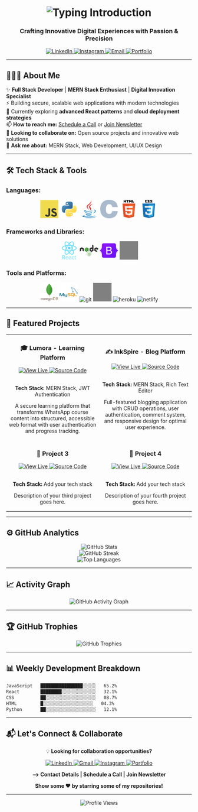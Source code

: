 <h1 align="center">
  <img src="https://readme-typing-svg.herokuapp.com?font=Fira+Code&size=30&duration=4000&pause=1000&color=6B7280&center=true&vCenter=true&width=600&lines=Hello%21+I'm+Srikar+Janjirala" alt="Typing Introduction" />
</h1>

<h3 align="center">Crafting Innovative Digital Experiences with Passion & Precision</h3>

<div align="center">
  <a href="https://www.linkedin.com/in/srikar-janjirala/" target="_blank">
    <img src="https://img.shields.io/badge/LinkedIn-333333?style=for-the-badge&logo=linkedin&logoColor=white" alt="LinkedIn" />
  </a>
  <a href="https://www.instagram.com/srikar_janjirala" target="_blank">
    <img src="https://img.shields.io/badge/Instagram-333333?style=for-the-badge&logo=instagram&logoColor=white" alt="Instagram" />
  </a>
  <a href="mailto:srikar.janjirala@gmail.com">
    <img src="https://img.shields.io/badge/Email-333333?style=for-the-badge&logo=gmail&logoColor=white" alt="Email" />
  </a>
  <a href="#" target="_blank">
    <img src="https://img.shields.io/badge/Portfolio-333333?style=for-the-badge&logo=todoist&logoColor=white" alt="Portfolio" />
  </a>
</div>

---

## 👨🏻‍💻 **About Me**
✨ **Full Stack Developer** | **MERN Stack Enthusiast** | **Digital Innovation Specialist**  
⚡ Building secure, scalable web applications with modern technologies  
🌱 Currently exploring **advanced React patterns** and **cloud deployment strategies**  
📫 **How to reach me:** [Schedule a Call](#) or [Join Newsletter](#)  
👯 **Looking to collaborate on:** Open source projects and innovative web solutions  
💬 **Ask me about:** MERN Stack, Web Development, UI/UX Design

---

## 🛠 **Tech Stack & Tools**

### **Languages:**
<div align="center">
  <img src="https://raw.githubusercontent.com/devicons/devicon/master/icons/javascript/javascript-original.svg" alt="javascript" width="50" height="50"/>
  <img src="https://raw.githubusercontent.com/devicons/devicon/master/icons/python/python-original.svg" alt="python" width="50" height="50"/>
  <img src="https://raw.githubusercontent.com/devicons/devicon/master/icons/java/java-original.svg" alt="java" width="50" height="50"/>
  <img src="https://raw.githubusercontent.com/devicons/devicon/master/icons/c/c-original.svg" alt="c" width="50" height="50"/>
  <img src="https://raw.githubusercontent.com/devicons/devicon/master/icons/html5/html5-original-wordmark.svg" alt="html5" width="50" height="50"/>
  <img src="https://raw.githubusercontent.com/devicons/devicon/master/icons/css3/css3-original-wordmark.svg" alt="css3" width="50" height="50"/>
</div>

### **Frameworks and Libraries:**
<div align="center">
  <img src="https://raw.githubusercontent.com/devicons/devicon/master/icons/react/react-original-wordmark.svg" alt="react" width="50" height="50"/>
  <img src="https://raw.githubusercontent.com/devicons/devicon/master/icons/nodejs/nodejs-original-wordmark.svg" alt="nodejs" width="50" height="50"/>
  <img src="https://raw.githubusercontent.com/devicons/devicon/master/icons/bootstrap/bootstrap-original.svg" alt="bootstrap" width="50" height="50"/>
  <img src="https://raw.githubusercontent.com/devicons/devicon/master/icons/express/express-original.svg" alt="express" width="50" height="50" style="filter: invert(0.5)"/>
</div>

### **Tools and Platforms:**
<div align="center">
  <img src="https://raw.githubusercontent.com/devicons/devicon/master/icons/mongodb/mongodb-original-wordmark.svg" alt="mongodb" width="50" height="50"/>
  <img src="https://raw.githubusercontent.com/devicons/devicon/master/icons/mysql/mysql-original-wordmark.svg" alt="mysql" width="50" height="50"/>
  <img src="https://www.vectorlogo.zone/logos/git-scm/git-scm-icon.svg" alt="git" width="50" height="50"/>
  <img src="https://raw.githubusercontent.com/devicons/devicon/master/icons/github/github-original.svg" alt="github" width="50" height="50" style="filter: invert(0.5)"/>
  <img src="https://www.vectorlogo.zone/logos/heroku/heroku-icon.svg" alt="heroku" width="50" height="50"/>
  <img src="https://www.vectorlogo.zone/logos/netlify/netlify-icon.svg" alt="netlify" width="50" height="50"/>
</div>

---

## 📝 **Featured Projects**

<table>
  <tr>
    <td width="50%">
      <h3 align="center">🎓 Lumora - Learning Platform</h3>
      <div align="center">
        <a href="https://lumora-web.netlify.app/" target="_blank">
          <img src="https://img.shields.io/badge/🌐_Live_Demo-333333?style=for-the-badge" alt="View Live" />
        </a>
        <a href="#" target="_blank">
          <img src="https://img.shields.io/badge/📂_Source_Code-333333?style=for-the-badge&logo=github" alt="Source Code" />
        </a>
        <br><br>
        <p><strong>Tech Stack:</strong> MERN Stack, JWT Authentication</p>
        <p>A secure learning platform that transforms WhatsApp course content into structured, accessible web format with user authentication and progress tracking.</p>
      </div>
    </td>
    <td width="50%">
      <h3 align="center">✍️ InkSpire - Blog Platform</h3>
      <div align="center">
        <a href="https://inkspire-blog.netlify.app/" target="_blank">
          <img src="https://img.shields.io/badge/🌐_Live_Demo-333333?style=for-the-badge" alt="View Live" />
        </a>
        <a href="#" target="_blank">
          <img src="https://img.shields.io/badge/📂_Source_Code-333333?style=for-the-badge&logo=github" alt="Source Code" />
        </a>
        <br><br>
        <p><strong>Tech Stack:</strong> MERN Stack, Rich Text Editor</p>
        <p>Full-featured blogging application with CRUD operations, user authentication, comment system, and responsive design for optimal user experience.</p>
      </div>
    </td>
  </tr>
  <tr>
    <td width="50%">
      <h3 align="center">🔗 Project 3</h3>
      <div align="center">
        <a href="#" target="_blank">
          <img src="https://img.shields.io/badge/🌐_Live_Demo-333333?style=for-the-badge" alt="View Live" />
        </a>
        <a href="#" target="_blank">
          <img src="https://img.shields.io/badge/📂_Source_Code-333333?style=for-the-badge&logo=github" alt="Source Code" />
        </a>
        <br><br>
        <p><strong>Tech Stack:</strong> Add your tech stack</p>
        <p>Description of your third project goes here.</p>
      </div>
    </td>
    <td width="50%">
      <h3 align="center">🚀 Project 4</h3>
      <div align="center">
        <a href="#" target="_blank">
          <img src="https://img.shields.io/badge/🌐_Live_Demo-333333?style=for-the-badge" alt="View Live" />
        </a>
        <a href="#" target="_blank">
          <img src="https://img.shields.io/badge/📂_Source_Code-333333?style=for-the-badge&logo=github" alt="Source Code" />
        </a>
        <br><br>
        <p><strong>Tech Stack:</strong> Add your tech stack</p>
        <p>Description of your fourth project goes here.</p>
      </div>
    </td>
  </tr>
</table>

---

## ⚙️ **GitHub Analytics**

<div align="center">
  <img src="https://github-readme-stats.vercel.app/api?username=YOUR_GITHUB_USERNAME&show_icons=true&theme=dark&hide_border=true&bg_color=0D1117&title_color=6B7280&text_color=9CA3AF&icon_color=6B7280" alt="GitHub Stats" />
</div>

<div align="center">
  <img src="https://github-readme-streak-stats.herokuapp.com/?user=YOUR_GITHUB_USERNAME&theme=dark&hide_border=true&background=0D1117&stroke=6B7280&ring=6B7280&fire=6B7280&currStreakLabel=6B7280" alt="GitHub Streak" />
</div>

<div align="center">
  <img src="https://github-readme-stats.vercel.app/api/top-langs/?username=YOUR_GITHUB_USERNAME&layout=compact&theme=dark&hide_border=true&bg_color=0D1117&title_color=6B7280&text_color=9CA3AF" alt="Top Languages" />
</div>

---

## 📈 **Activity Graph**

<div align="center">
  <img src="https://github-readme-activity-graph.vercel.app/graph?username=YOUR_GITHUB_USERNAME&theme=react-dark&hide_border=true&bg_color=0D1117&color=6B7280&line=6B7280&point=9CA3AF" alt="GitHub Activity Graph" />
</div>

---

## 🏆 **GitHub Trophies**

<div align="center">
  <img src="https://github-profile-trophy.vercel.app/?username=YOUR_GITHUB_USERNAME&theme=darkhub&no-frame=true&column=7" alt="GitHub Trophies" />
</div>

---

## 📊 **Weekly Development Breakdown**

```text
JavaScript   ████████████████░░░░░   65.2%
React        ████████░░░░░░░░░░░░░   32.1%
CSS          ██░░░░░░░░░░░░░░░░░░░   08.7%
HTML         █░░░░░░░░░░░░░░░░░░░   04.3%
Python       ██░░░░░░░░░░░░░░░░░░░   12.1%
```

---

## 📬 **Let's Connect & Collaborate**

<div align="center">
  <p>💡 <strong>Looking for collaboration opportunities?</strong></p>
  
  <a href="https://www.linkedin.com/in/srikar-janjirala/" target="_blank">
    <img alt="LinkedIn" src="https://img.shields.io/badge/LinkedIn-333333?style=for-the-badge&logo=linkedin&logoColor=white" />
  </a>
  <a href="mailto:srikar.janjirala@gmail.com">
    <img alt="Gmail" src="https://img.shields.io/badge/Gmail-333333?style=for-the-badge&logo=gmail&logoColor=white" />
  </a>
  <a href="https://www.instagram.com/srikar_janjirala" target="_blank">
    <img alt="Instagram" src="https://img.shields.io/badge/Instagram-333333?style=for-the-badge&logo=instagram&logoColor=white" />
  </a>
  <a href="#" target="_blank">
    <img alt="Portfolio" src="https://img.shields.io/badge/Portfolio-333333?style=for-the-badge&logo=todoist&logoColor=white" />
  </a>
</div>

<div align="center">
  <p><strong>⟶ Contact Details | Schedule a Call | Join Newsletter</strong></p>
  <p><strong>Show some ❤️ by starring some of my repositories!</strong></p>
</div>

---

<div align="center">
  <img src="https://komarev.com/ghpvc/?username=YOUR_GITHUB_USERNAME&color=6B7280&style=for-the-badge" alt="Profile Views" />
</div>
